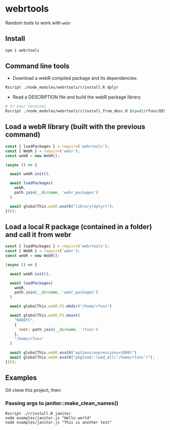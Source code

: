 # webrtools

Random tools to work with `webr`

## Install

```bash
npm i webrtools
```

## Command line tools

- Download a webR compiled package and its dependencies:

```bash
Rscript ./node_modules/webrtools/r/install.R dplyr
```

- Read a DESCRIPTION file and build the webR package library

```bash
# In your terminal
Rscript ./node_modules/webrtools/r/install_from_desc.R $(pwd)/rfuns/DESCRIPTION
```


## Load a webR library (built with the previous command)


```javascript
const { loadPackages } = require('webrtools');
const { WebR } = require('webr');
const webR = new WebR();

(async () => {

  await webR.init();

  await loadPackages(
    webR,
    path.join(__dirname, 'webr_packages')
  )

  await globalThis.webR.evalR("library(dplyr)");
})();
```

## Load a local R package (contained in a folder) and call it from webr

```javascript
const { loadPackages } = require('webrtools');
const { WebR } = require('webr');
const webR = new WebR();

(async () => {

  await webR.init();

  await loadPackages(
    webR,
    path.join(__dirname, 'webr_packages')
  )

  await globalThis.webR.FS.mkdir("/home/rfuns")

  await globalThis.webR.FS.mount(
    "NODEFS",
    {
      root: path.join(__dirname, 'rfuns')
    },
    "/home/rfuns"
  )

  await globalThis.webR.evalR("options(expressions=1000)")
  await globalThis.webR.evalR("pkgload::load_all('/home/rfuns')");
})();
```

## Examples

Git clone this project, then:

### Passing args to janitor::make_clean_names()

```
Rscript ./r/install.R janitor
node examples/janitor.js "Hello world"
node examples/janitor.js "This is another test"
```